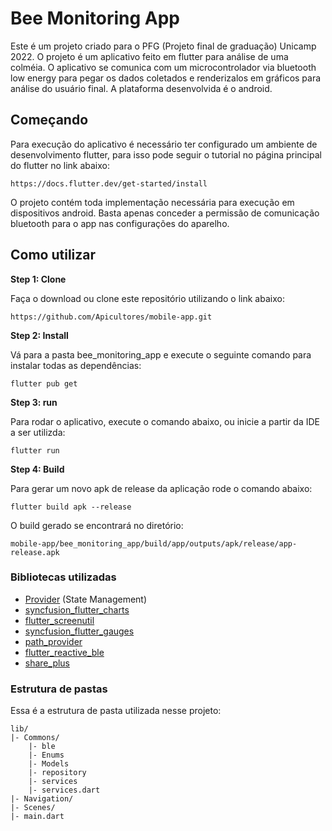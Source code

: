 # Bee Monitoring App

Este é um projeto criado para o PFG (Projeto final de graduação) Unicamp 2022. O projeto é um aplicativo feito em flutter para análise de uma colméia. O aplicativo  se comunica com um microcontrolador via bluetooth low energy para pegar os dados coletados e renderizalos em gráficos para análise do usuário final. A plataforma desenvolvida é o android.

## Começando

Para execução do aplicativo é necessário ter configurado um ambiente de desenvolvimento flutter, para isso pode seguir o tutorial no página principal do flutter no link abaixo:
```
https://docs.flutter.dev/get-started/install
```
O projeto contém toda implementação necessária para execução em dispositivos android. Basta apenas conceder a permissão de comunicação bluetooth para o app nas configurações do aparelho.


## Como utilizar

**Step 1: Clone**

Faça o download ou clone este repositório utilizando o link abaixo:

```
https://github.com/Apicultores/mobile-app.git
```

**Step 2: Install**

Vá para a pasta bee_monitoring_app e execute o seguinte comando para instalar todas as dependências:

```
flutter pub get 
```

**Step 3: run**

Para rodar o aplicativo, execute o comando abaixo, ou inicie a partir da IDE a ser utilizda:

```
flutter run
```

**Step 4: Build**

Para gerar um novo apk de release da aplicação rode o comando abaixo:
```
flutter build apk --release 
```
O build gerado se encontrará no diretório:
```
mobile-app/bee_monitoring_app/build/app/outputs/apk/release/app-release.apk
```

### Bibliotecas utilizadas


* [Provider](https://github.com/rrousselGit/provider) (State Management)
* [syncfusion_flutter_charts](https://pub.dev/packages/syncfusion_flutter_charts)
* [flutter_screenutil](https://pub.dev/packages/flutter_screenutil)
* [syncfusion_flutter_gauges](https://pub.dev/packages/syncfusion_flutter_gauges)
* [path_provider](https://pub.dev/packages/path_provider)
* [flutter_reactive_ble](https://pub.dev/packages/flutter_reactive_ble)
* [share_plus](https://pub.dev/packages/share_plus)

### Estrutura de pastas

Essa é a estrutura de pasta utilizada nesse projeto:

```
lib/
|- Commons/
	|- ble
	|- Enums
	|- Models
	|- repository
	|- services
	|- services.dart
|- Navigation/
|- Scenes/
|- main.dart
```